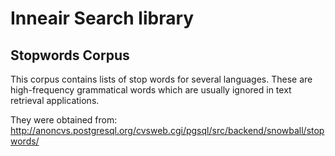 # Inneair Search library

## Stopwords Corpus

This corpus contains lists of stop words for several languages.  These
are high-frequency grammatical words which are usually ignored in text
retrieval applications.

They were obtained from:
http://anoncvs.postgresql.org/cvsweb.cgi/pgsql/src/backend/snowball/stopwords/

